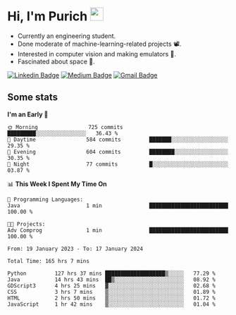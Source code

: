 <h1 align="left">Hi, I'm Purich
<img src="https://media.giphy.com/media/hvRJCLFzcasrR4ia7z/giphy.gif" width="30px"/></h1>

* Currently an engineering student.
* Done moderate of machine-learning-related projects :film_projector:.
* Interested in computer vision and making emulators :space_invader:.
* Fascinated about space :milky_way:.

[![Linkedin Badge](https://img.shields.io/badge/-Purich-blue?style=flat-square&logo=Linkedin&logoColor=white&link=https://www.linkedin.com/in/purich-siritip-16b3b3255/)](https://www.linkedin.com/in/purich-siritip-16b3b3255) [![Medium Badge](https://img.shields.io/badge/-@purich-gray?style=flat-square&labelColor=000000&logo=Medium&link=https://medium.com/@phuritsiritip)](https://medium.com/@phuritsiritip)
[![Gmail Badge](https://img.shields.io/badge/-mark.phurit@gmail.com-c14438?style=flat-square&logo=Gmail&logoColor=white&link=mailto:mark.phurit@gmail.com)](mailto:mark.phurit@gmail.com)

## Some stats

  
  <!--START_SECTION:waka-->
**I'm an Early 🐤** 

```text
🌞 Morning                725 commits         █████████░░░░░░░░░░░░░░░░   36.43 % 
🌆 Daytime                584 commits         ███████░░░░░░░░░░░░░░░░░░   29.35 % 
🌃 Evening                604 commits         ████████░░░░░░░░░░░░░░░░░   30.35 % 
🌙 Night                  77 commits          █░░░░░░░░░░░░░░░░░░░░░░░░   03.87 % 
```


📊 **This Week I Spent My Time On** 

```text
💬 Programming Languages: 
Java                     1 min               █████████████████████████   100.00 % 

🐱‍💻 Projects: 
Adv Comprog              1 min               █████████████████████████   100.00 % 
```


<!--END_SECTION:waka-->

  <!--START_SECTION:waka-simple-->

```text
From: 19 January 2023 - To: 17 January 2024

Total Time: 165 hrs 7 mins

Python         127 hrs 37 mins ███████████████████▒░░░░░   77.29 %
Java           14 hrs 43 mins  ██▒░░░░░░░░░░░░░░░░░░░░░░   08.92 %
GDScript3      4 hrs 25 mins   ▓░░░░░░░░░░░░░░░░░░░░░░░░   02.68 %
CSS            3 hrs 7 mins    ▒░░░░░░░░░░░░░░░░░░░░░░░░   01.89 %
HTML           2 hrs 50 mins   ▒░░░░░░░░░░░░░░░░░░░░░░░░   01.72 %
JavaScript     1 hr 42 mins    ▒░░░░░░░░░░░░░░░░░░░░░░░░   01.04 %
```

<!--END_SECTION:waka-simple-->

  <!--![Anurag's GitHub stats](https://github-readme-stats.vercel.app/api?username=vikimark&show_icons=true&theme=gruvbox_light)-->
  
<!--
**vikimark/vikimark** is a ✨ _special_ ✨ repository because its `README.md` (this file) appears on your GitHub profile.

Here are some ideas to get you started:

- 🔭 I’m currently working on ...
- 🌱 I’m currently learning ...
- 👯 I’m looking to collaborate on ...
- 🤔 I’m looking for help with ...
- 💬 Ask me about ...
- 📫 How to reach me: ...
- 😄 Pronouns: ...
- ⚡ Fun fact: ...
-->
